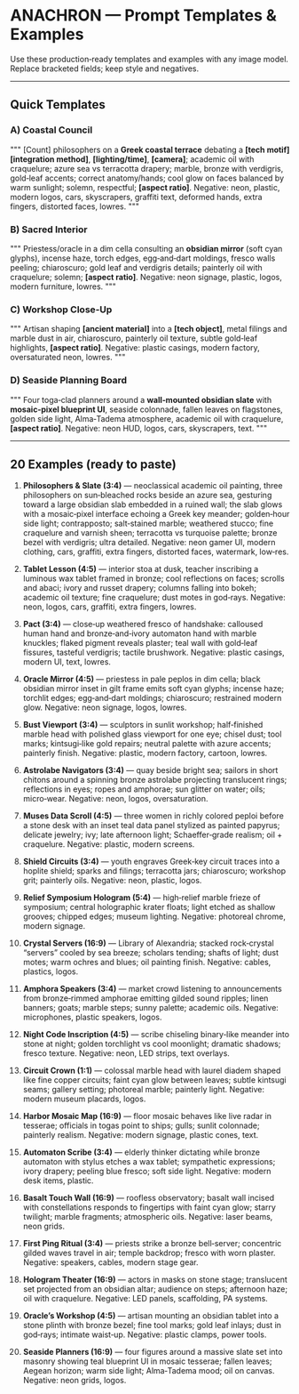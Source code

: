 # ANACHRON — Prompt Templates & Examples
Use these production‑ready templates and examples with any image model. Replace bracketed fields; keep style and negatives.

---

## Quick Templates

### A) Coastal Council
"""
[Count] philosophers on a **Greek coastal terrace** debating a **[tech motif]** **[integration method]**, **[lighting/time]**, **[camera]**; academic oil with craquelure; azure sea vs terracotta drapery; marble, bronze with verdigris, gold‑leaf accents; correct anatomy/hands; cool glow on faces balanced by warm sunlight; solemn, respectful; **[aspect ratio]**.
Negative: neon, plastic, modern logos, cars, skyscrapers, graffiti text, deformed hands, extra fingers, distorted faces, lowres.
"""

### B) Sacred Interior
"""
Priestess/oracle in a dim cella consulting an **obsidian mirror** (soft cyan glyphs), incense haze, torch edges, egg‑and‑dart moldings, fresco walls peeling; chiaroscuro; gold leaf and verdigris details; painterly oil with craquelure; solemn; **[aspect ratio]**.
Negative: neon signage, plastic, logos, modern furniture, lowres.
"""

### C) Workshop Close‑Up
"""
Artisan shaping **[ancient material]** into a **[tech object]**, metal filings and marble dust in air, chiaroscuro, painterly oil texture, subtle gold‑leaf highlights, **[aspect ratio]**.
Negative: plastic casings, modern factory, oversaturated neon, lowres.
"""

### D) Seaside Planning Board
"""
Four toga‑clad planners around a **wall‑mounted obsidian slate** with **mosaic‑pixel blueprint UI**, seaside colonnade, fallen leaves on flagstones, golden side light, Alma‑Tadema atmosphere, academic oil with craquelure, **[aspect ratio]**.
Negative: neon HUD, logos, cars, skyscrapers, text.
"""

---

## 20 Examples (ready to paste)

1) **Philosophers & Slate (3:4)** — neoclassical academic oil painting, three philosophers on sun‑bleached rocks beside an azure sea, gesturing toward a large obsidian slab embedded in a ruined wall; the slab glows with a mosaic‑pixel interface echoing a Greek key meander; golden‑hour side light; contrapposto; salt‑stained marble; weathered stucco; fine craquelure and varnish sheen; terracotta vs turquoise palette; bronze bezel with verdigris; ultra detailed. Negative: neon gamer UI, modern clothing, cars, graffiti, extra fingers, distorted faces, watermark, low‑res.

2) **Tablet Lesson (4:5)** — interior stoa at dusk, teacher inscribing a luminous wax tablet framed in bronze; cool reflections on faces; scrolls and abaci; ivory and russet drapery; columns falling into bokeh; academic oil texture; fine craquelure; dust motes in god‑rays. Negative: neon, logos, cars, graffiti, extra fingers, lowres.

3) **Pact (3:4)** — close‑up weathered fresco of handshake: calloused human hand and bronze‑and‑ivory automaton hand with marble knuckles; flaked pigment reveals plaster; teal wall with gold‑leaf fissures, tasteful verdigris; tactile brushwork. Negative: plastic casings, modern UI, text, lowres.

4) **Oracle Mirror (4:5)** — priestess in pale peplos in dim cella; black obsidian mirror inset in gilt frame emits soft cyan glyphs; incense haze; torchlit edges; egg‑and‑dart moldings; chiaroscuro; restrained modern glow. Negative: neon signage, logos, lowres.

5) **Bust Viewport (3:4)** — sculptors in sunlit workshop; half‑finished marble head with polished glass viewport for one eye; chisel dust; tool marks; kintsugi‑like gold repairs; neutral palette with azure accents; painterly finish. Negative: plastic, modern factory, cartoon, lowres.

6) **Astrolabe Navigators (3:4)** — quay beside bright sea; sailors in short chitons around a spinning bronze astrolabe projecting translucent rings; reflections in eyes; ropes and amphorae; sun glitter on water; oils; micro‑wear. Negative: neon, logos, oversaturation.

7) **Muses Data Scroll (4:5)** — three women in richly colored peploi before a stone desk with an inset teal data panel stylized as painted papyrus; delicate jewelry; ivy; late afternoon light; Schaeffer‑grade realism; oil + craquelure. Negative: plastic, modern screens.

8) **Shield Circuits (3:4)** — youth engraves Greek‑key circuit traces into a hoplite shield; sparks and filings; terracotta jars; chiaroscuro; workshop grit; painterly oils. Negative: neon, plastic, logos.

9) **Relief Symposium Hologram (5:4)** — high‑relief marble frieze of symposium; central holographic krater floats; light etched as shallow grooves; chipped edges; museum lighting. Negative: photoreal chrome, modern signage.

10) **Crystal Servers (16:9)** — Library of Alexandria; stacked rock‑crystal “servers” cooled by sea breeze; scholars tending; shafts of light; dust motes; warm ochres and blues; oil painting finish. Negative: cables, plastics, logos.

11) **Amphora Speakers (3:4)** — market crowd listening to announcements from bronze‑rimmed amphorae emitting gilded sound ripples; linen banners; goats; marble steps; sunny palette; academic oils. Negative: microphones, plastic speakers, logos.

12) **Night Code Inscription (4:5)** — scribe chiseling binary‑like meander into stone at night; golden torchlight vs cool moonlight; dramatic shadows; fresco texture. Negative: neon, LED strips, text overlays.

13) **Circuit Crown (1:1)** — colossal marble head with laurel diadem shaped like fine copper circuits; faint cyan glow between leaves; subtle kintsugi seams; gallery setting; photoreal marble; painterly light. Negative: modern museum placards, logos.

14) **Harbor Mosaic Map (16:9)** — floor mosaic behaves like live radar in tesserae; officials in togas point to ships; gulls; sunlit colonnade; painterly realism. Negative: modern signage, plastic cones, text.

15) **Automaton Scribe (3:4)** — elderly thinker dictating while bronze automaton with stylus etches a wax tablet; sympathetic expressions; ivory drapery; peeling blue fresco; soft side light. Negative: modern desk items, plastic.

16) **Basalt Touch Wall (16:9)** — roofless observatory; basalt wall incised with constellations responds to fingertips with faint cyan glow; starry twilight; marble fragments; atmospheric oils. Negative: laser beams, neon grids.

17) **First Ping Ritual (3:4)** — priests strike a bronze bell‑server; concentric gilded waves travel in air; temple backdrop; fresco with worn plaster. Negative: speakers, cables, modern stage gear.

18) **Hologram Theater (16:9)** — actors in masks on stone stage; translucent set projected from an obsidian altar; audience on steps; afternoon haze; oil with craquelure. Negative: LED panels, scaffolding, PA systems.

19) **Oracle’s Workshop (4:5)** — artisan mounting an obsidian tablet into a stone plinth with bronze bezel; fine tool marks; gold leaf inlays; dust in god‑rays; intimate waist‑up. Negative: plastic clamps, power tools.

20) **Seaside Planners (16:9)** — four figures around a massive slate set into masonry showing teal blueprint UI in mosaic tesserae; fallen leaves; Aegean horizon; warm side light; Alma‑Tadema mood; oil on canvas. Negative: neon grids, logos.
